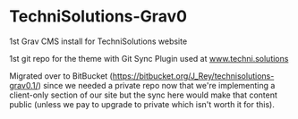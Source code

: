 # TechniSolutions-Grav0
1st Grav CMS install for TechniSolutions website

1st git repo for the theme with Git Sync Plugin used at www.techni.solutions

Migrated over to BitBucket (https://bitbucket.org/J_Rey/technisolutions-grav0.1/) since we needed a private repo now that we're implementing a client-only section of our site but the sync here would make that content public (unless we pay to upgrade to private which isn't worth it for this).
